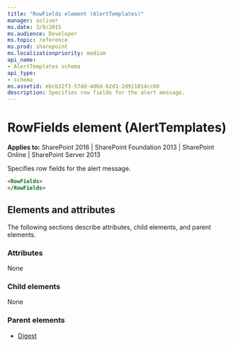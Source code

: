 ```yaml
---
title: "RowFields element (AlertTemplates)"
manager: soliver
ms.date: 3/9/2015
ms.audience: Developer
ms.topic: reference
ms.prod: sharepoint
ms.localizationpriority: medium
api_name:
- AlertTemplates schema
api_type:
- schema
ms.assetid: ebcb32f3-57dd-4d6d-b2d1-2d911014cc66
description: Specifies row fields for the alert message.
---
```


# RowFields element (AlertTemplates)

**Applies to:** SharePoint 2016 | SharePoint Foundation 2013 | SharePoint Online | SharePoint Server 2013
  
Specifies row fields for the alert message.
  
```XML
<RowFields>
</RowFields>
```

## Elements and attributes

The following sections describe attributes, child elements, and parent elements.

### Attributes

None
  
### Child elements

None
  
### Parent elements

- [Digest](digest-element-alerttemplates.md)
   

